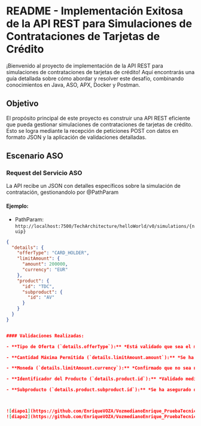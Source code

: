 # README - Implementación Exitosa de la API REST para Simulaciones de Contrataciones de Tarjetas de Crédito

¡Bienvenido al proyecto de implementación de la API REST para simulaciones de contrataciones de tarjetas de crédito! Aquí encontrarás una guía detallada sobre cómo abordar y resolver este desafío, combinando conocimientos en Java, ASO, APX, Docker y Postman.

## Objetivo

El propósito principal de este proyecto es construir una API REST eficiente que pueda gestionar simulaciones de contrataciones de tarjetas de crédito. Esto se logra mediante la recepción de peticiones POST con datos en formato JSON y la aplicación de validaciones detalladas.

## Escenario ASO

### Request del Servicio ASO

La API recibe un JSON con detalles específicos sobre la simulación de contratación, gestionandolo por @PathParam

#### Ejemplo:

- PathParam: `http://localhost:7500/TechArchitecture/helloWorld/v0/simulations/{nuip}`


```json
{
  "details": {
    "offerType": "CARD_HOLDER",
    "limitAmount": {
      "amount": 200000,
      "currency": "EUR"
    },
    "product": {
      "id": "TDC",
      "subproduct": {
        "id": "AV"
      }
    }
  }
}


#### Validaciones Realizadas:

- **Tipo de Oferta (`details.offerType`):** *Está validado que sea el mismo en la entrada y la respuesta, asegurando que solo ingresen mayúsculas.*

- **Cantidad Máxima Permitida (`details.limitAmount.amount`):** *Se ha verificado que no sea nula.*

- **Moneda (`details.limitAmount.currency`):** *Confirmado que no sea nula ni vacía.*

- **Identificador del Producto (`details.product.id`):** *Validado mediante un regex que sea igual a "TDC".*

- **Subproducto (`details.product.subproduct.id`):** *Se ha asegurado de que solo contenga de 0 a 2 caracteres.*



![diapo1](https://github.com/EnriqueVOZA/VozmedianoEnrique_PruebaTecnica_ASO/assets/92337660/4f973a68-6d0e-4b17-a74d-c090fb8ad991)
![diapo2](https://github.com/EnriqueVOZA/VozmedianoEnrique_PruebaTecnica_ASO/assets/92337660/14521d74-2362-4e5b-8328-351d2522ddc4)
